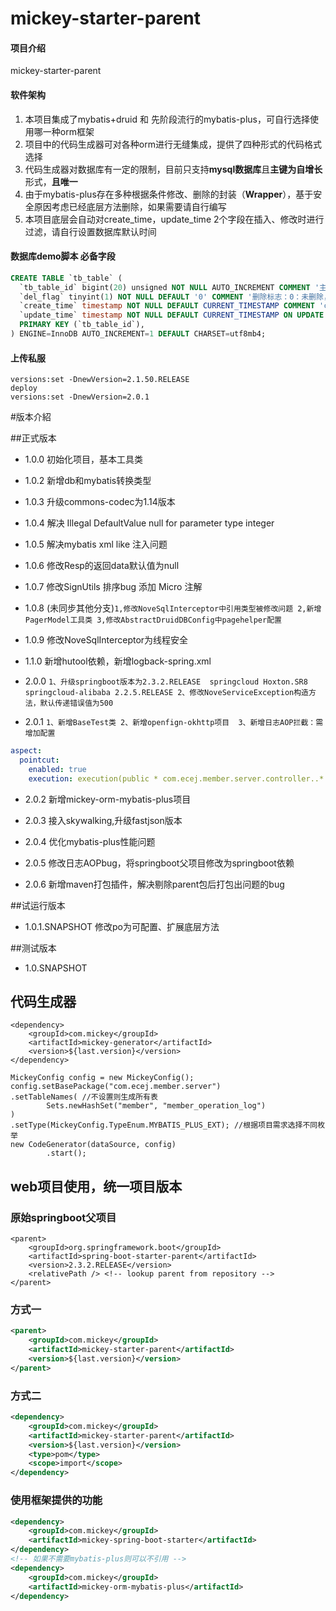 # mickey-starter-parent

#### 项目介绍
mickey-starter-parent

#### 软件架构

1. 本项目集成了mybatis+druid 和 先阶段流行的mybatis-plus，可自行选择使用哪一种orm框架
2. 项目中的代码生成器可对各种orm进行无缝集成，提供了四种形式的代码格式选择
3. 代码生成器对数据库有一定的限制，目前只支持**mysql数据库**且**主键为自增长**形式，**且唯一**
4. 由于mybatis-plus存在多种根据条件修改、删除的封装（**Wrapper**），基于安全原因考虑已经底层方法删除，如果需要请自行编写
5. 本项目底层会自动对create_time，update_time 2个字段在插入、修改时进行过滤，请自行设置数据库默认时间

#### 数据库demo脚本 必备字段
```sql
CREATE TABLE `tb_table` (
  `tb_table_id` bigint(20) unsigned NOT NULL AUTO_INCREMENT COMMENT '主键',
  `del_flag` tinyint(1) NOT NULL DEFAULT '0' COMMENT '删除标志：0：未删除，1：已删除',
  `create_time` timestamp NOT NULL DEFAULT CURRENT_TIMESTAMP COMMENT 'create_time',
  `update_time` timestamp NOT NULL DEFAULT CURRENT_TIMESTAMP ON UPDATE CURRENT_TIMESTAMP COMMENT 'update_time',
  PRIMARY KEY (`tb_table_id`),
) ENGINE=InnoDB AUTO_INCREMENT=1 DEFAULT CHARSET=utf8mb4;

```

#### 上传私服
```
versions:set -DnewVersion=2.1.50.RELEASE
deploy
versions:set -DnewVersion=2.0.1
```
#版本介紹

##正式版本
* 1.0.0 初始化项目，基本工具类
* 1.0.2 新增db和mybatis转换类型
* 1.0.3 升级commons-codec为1.14版本
* 1.0.4 解决 Illegal DefaultValue null for parameter type integer
* 1.0.5 解决mybatis xml like 注入问题
* 1.0.6 修改Resp的返回data默认值为null
* 1.0.7 修改SignUtils 排序bug 添加 Micro 注解
* 1.0.8 (未同步其他分支)`1,修改NoveSqlInterceptor中引用类型被修改问题
         2,新增PagerModel工具类
         3,修改AbstractDruidDBConfig中pagehelper配置`
* 1.0.9 修改NoveSqlInterceptor为线程安全
* 1.1.0 新增hutool依赖，新增logback-spring.xml

* 2.0.0 `1、升级springboot版本为2.3.2.RELEASE 
                springcloud Hoxton.SR8
                springcloud-alibaba 2.2.5.RELEASE
         2、修改NoveServiceException构造方法，默认传递错误值为500`
  
* 2.0.1 `1、新增BaseTest类
         2、新增openfign-okhttp项目 
         3、新增日志AOP拦截：需增加配置`
  
``` yaml
aspect:
  pointcut:
    enabled: true
    execution: execution(public * com.ecej.member.server.controller..*.*(..))
```
* 2.0.2 新增mickey-orm-mybatis-plus项目

* 2.0.3 接入skywalking,升级fastjson版本
* 2.0.4 优化mybatis-plus性能问题
* 2.0.5 修改日志AOPbug，将springboot父项目修改为springboot依赖
* 2.0.6 新增maven打包插件，解决剔除parent包后打包出问题的bug

##试运行版本
* 1.0.1.SNAPSHOT 修改po为可配置、扩展底层方法

##测试版本
* 1.0.SNAPSHOT

## 代码生成器
```text
<dependency>
    <groupId>com.mickey</groupId>
    <artifactId>mickey-generator</artifactId>
    <version>${last.version}</version>
</dependency>

MickeyConfig config = new MickeyConfig();
config.setBasePackage("com.ecej.member.server")
.setTableNames( //不设置则生成所有表
        Sets.newHashSet("member", "member_operation_log")
)
.setType(MickeyConfig.TypeEnum.MYBATIS_PLUS_EXT); //根据项目需求选择不同枚举
new CodeGenerator(dataSource, config)
        .start();
```

## web项目使用，统一项目版本
### 原始springboot父项目
```text
<parent>
    <groupId>org.springframework.boot</groupId>
    <artifactId>spring-boot-starter-parent</artifactId>
    <version>2.3.2.RELEASE</version>
    <relativePath /> <!-- lookup parent from repository -->
</parent>
```
### 方式一
```xml
<parent>
    <groupId>com.mickey</groupId>
    <artifactId>mickey-starter-parent</artifactId>
    <version>${last.version}</version>
</parent>
```
### 方式二
```xml
<dependency>
    <groupId>com.mickey</groupId>
    <artifactId>mickey-starter-parent</artifactId>
    <version>${last.version}</version>
    <type>pom</type>
    <scope>import</scope>
</dependency>
```
### 使用框架提供的功能
```xml
<dependency>
    <groupId>com.mickey</groupId>
    <artifactId>mickey-spring-boot-starter</artifactId>
</dependency>
<!-- 如果不需要mybatis-plus则可以不引用 -->
<dependency>
    <groupId>com.mickey</groupId>
    <artifactId>mickey-orm-mybatis-plus</artifactId>
</dependency>
```